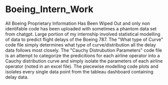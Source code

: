 # Boeing_Intern_Work
All Boeing Proprietary Information Has Been Wiped Out and only non identifable code has been uploaded with sometimes a phantom data set from chatgpt.
Large portion of my internship involved statistical modelling of data to predict flight delays of the Boeing 787. 
The "What type of Curve" code file simply determines what type of curve/distribution all the delay data follows most closely. 
The "Cauchy Distrubution Parameters" code file is an attempt to categorize the predicitions for each airline operator into a Cauchy distribution curve and simply isolate the parameters of each airline operator (noted in an excel file).
The piecewise modelling code plots and isolates every single data point from the tableau dashboard containing delay data.
